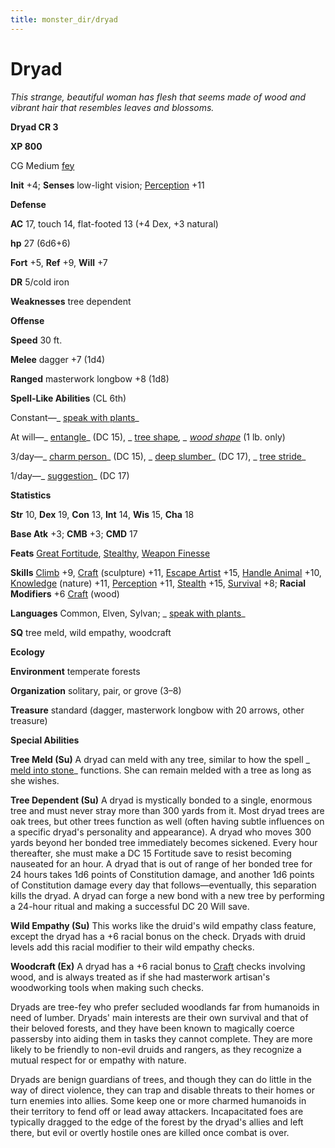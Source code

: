 ```yaml
---
title: monster_dir/dryad
---
```

# Dryad

_This strange, beautiful woman has flesh that seems made of wood and vibrant hair that resembles leaves and blossoms._

**Dryad CR 3**

**XP 800**

CG Medium [fey](creatureTypes#_fey)

**Init** +4; **Senses** low-light vision; [Perception](../skill_dir/perception#_perception) +11

**Defense**

**AC** 17, touch 14, flat-footed 13 (+4 Dex, +3 natural)

**hp** 27 (6d6+6)

**Fort** +5, **Ref** +9, **Will** +7

**DR** 5/cold iron

**Weaknesses** tree dependent

**Offense**

**Speed** 30 ft.

**Melee** dagger +7 (1d4)

**Ranged** masterwork longbow +8 (1d8)

**Spell-Like Abilities** (CL 6th)

Constant—_ [speak with plants](../spell_dir/speakWithPlants#_speak-with-plants)_

At will—_ [entangle](../spell_dir/entangle#_entangle)_ (DC 15), _ [tree shape](../spell_dir/treeShape#_tree-shape)_, _ [wood shape](../spell_dir/woodShape#_wood-shape)_ (1 lb. only)

3/day—_ [charm person](../spell_dir/charmPerson#_charm-person)_ (DC 15), _ [deep slumber](../spell_dir/deepSlumber#_deep-slumber)_ (DC 17), _ [tree stride](../spell_dir/treeStride#_tree-stride)_

1/day—_ [suggestion](../spell_dir/suggestion#_suggestion)_ (DC 17)

**Statistics**

**Str** 10, **Dex** 19, **Con** 13, **Int** 14, **Wis** 15, **Cha** 18

**Base Atk** +3; **CMB** +3; **CMD** 17

**Feats** [Great Fortitude](../feats#_great-fortitude), [Stealthy](../feats#_stealthy), [Weapon Finesse](../feats#_weapon-finesse)

**Skills** [Climb](../skill_dir/climb#_climb) +9, [Craft](../skill_dir/craft#_craft) (sculpture) +11, [Escape Artist](../skill_dir/escapeArtist#_escape-artist) +15, [Handle Animal](../skill_dir/handleAnimal#_handle-animal) +10, [Knowledge](../skill_dir/knowledge#_knowledge) (nature) +11, [Perception](../skill_dir/perception#_perception) +11, [Stealth](../skill_dir/stealth#_stealth) +15, [Survival](../skill_dir/survival#_survival) +8; **Racial Modifiers** +6 [Craft](../skill_dir/craft#_craft) (wood)

**Languages** Common, Elven, Sylvan; _ [speak with plants](../spell_dir/speakWithPlants#_speak-with-plants)_

**SQ** tree meld, wild empathy, woodcraft

**Ecology**

**Environment** temperate forests

**Organization** solitary, pair, or grove (3–8)

**Treasure** standard (dagger, masterwork longbow with 20 arrows, other treasure)

**Special Abilities**

**Tree Meld (Su)** A dryad can meld with any tree, similar to how the spell _ [meld into stone](../spell_dir/meldIntoStone#_meld-into-stone)_ functions. She can remain melded with a tree as long as she wishes.

**Tree Dependent (Su)** A dryad is mystically bonded to a single, enormous tree and must never stray more than 300 yards from it. Most dryad trees are oak trees, but other trees function as well (often having subtle influences on a specific dryad's personality and appearance). A dryad who moves 300 yards beyond her bonded tree immediately becomes sickened. Every hour thereafter, she must make a DC 15 Fortitude save to resist becoming nauseated for an hour. A dryad that is out of range of her bonded tree for 24 hours takes 1d6 points of Constitution damage, and another 1d6 points of Constitution damage every day that follows—eventually, this separation kills the dryad. A dryad can forge a new bond with a new tree by performing a 24-hour ritual and making a successful DC 20 Will save.

**Wild Empathy (Su)** This works like the druid's wild empathy class feature, except the dryad has a +6 racial bonus on the check. Dryads with druid levels add this racial modifier to their wild empathy checks.

**Woodcraft (Ex)** A dryad has a +6 racial bonus to [Craft](../skill_dir/craft#_craft) checks involving wood, and is always treated as if she had masterwork artisan's woodworking tools when making such checks.

Dryads are tree-fey who prefer secluded woodlands far from humanoids in need of lumber. Dryads' main interests are their own survival and that of their beloved forests, and they have been known to magically coerce passersby into aiding them in tasks they cannot complete. They are more likely to be friendly to non-evil druids and rangers, as they recognize a mutual respect for or empathy with nature.

Dryads are benign guardians of trees, and though they can do little in the way of direct violence, they can trap and disable threats to their homes or turn enemies into allies. Some keep one or more charmed humanoids in their territory to fend off or lead away attackers. Incapacitated foes are typically dragged to the edge of the forest by the dryad's allies and left there, but evil or overtly hostile ones are killed once combat is over.

